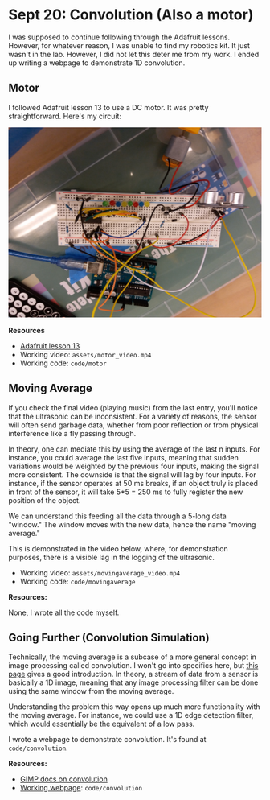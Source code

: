 # Sept 20: Convolution (Also a motor)

I was supposed to continue following through the Adafruit lessons. However, for whatever reason, I was unable to find my robotics kit. It just wasn't in the lab. However, I did not let this deter me from my work. I ended up writing a webpage to demonstrate 1D convolution.

## Motor

I followed Adafruit lesson 13 to use a DC motor. It was pretty straightforward. Here's my circuit:

![motor circuit](./assets/motor_circuit.jpg)

**Resources**

- [Adafruit lesson 13](https://learn.adafruit.com/adafruit-arduino-lesson-13-dc-motors/)
- Working video: `assets/motor_video.mp4`
- Working code: `code/motor`

## Moving Average

If you check the final video (playing music) from the last entry, you'll notice that the ultrasonic can be inconsistent. For a variety of reasons, the sensor will often send garbage data, whether from poor reflection or from physical interference like a fly passing through.

In theory, one can mediate this by using the average of the last n inputs. For instance, you could average the last five inputs, meaning that sudden variations would be weighted by the previous four inputs, making the signal more consistent. The downside is that the signal will lag by four inputs. For instance, if the sensor operates at 50 ms breaks, if an object truly is placed in front of the sensor, it will take 5*5 = 250 ms to fully register the new position of the object.

We can understand this feeding all the data through a 5-long data "window." The window moves with the new data, hence the name "moving average."

This is demonstrated in the video below, where, for demonstration purposes, there is a visible lag in the logging of the ultrasonic.

- Working video: `assets/movingaverage_video.mp4`
- Working code: `code/movingaverage`

**Resources:**

None, I wrote all the code myself.

## Going Further (Convolution Simulation)

Technically, the moving average is a subcase of a more general concept in image processing called convolution. I won't go into specifics here, but [this page](https://docs.gimp.org/en/plug-in-convmatrix.html) gives a good introduction. In theory, a stream of data from a sensor is basically a 1D image, meaning that any image processing filter can be done using the same window from the moving average. 

Understanding the problem this way opens up much more functionality with the moving average. For instance, we could use a 1D edge detection filter, which would essentially be the equivalent of a low pass.

I wrote a webpage to demonstrate convolution. It's found at `code/convolution`.

**Resources:**

- [GIMP docs on convolution](https://docs.gimp.org/en/plug-in-convmatrix.html)
- [Working webpage](): `code/convolution`